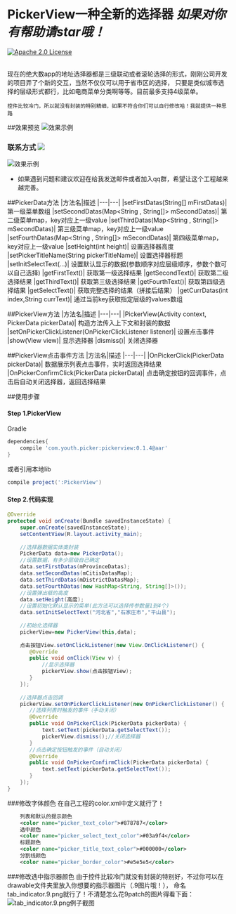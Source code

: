 
# PickerView一种全新的选择器 *如果对你有帮助请star哦！*

[![Apache 2.0 License](https://img.shields.io/badge/license-Apache%202.0-blue.svg?style=flat)](http://www.apache.org/licenses/LICENSE-2.0.html)

<br>
现在的绝大数app的地址选择器都是三级联动或者滚轮选择的形式，刚刚公司开发的项目弄了个新的交互，当然不仅仅可以用于省市区的选择，
只要是类似城市选择的层级形式都行，比如电商菜单分类啊等等。目前最多支持4级菜单。

`控件比较冷门，所以就没有封装的特别精细，如果不符合你们可以自行修改哈！我就提供一种思路`

##效果预览
![效果示例](http://oceh51kku.bkt.clouddn.com/PickerView.gif)


### 联系方式  <a target="_blank" href="http://mail.qq.com/cgi-bin/qm_share?t=qm_mailme&email=KBkYGhAfGhEYEB5oWVkGS0dF" style="text-decoration:none;"><img src="http://rescdn.qqmail.com/zh_CN/htmledition/images/function/qm_open/ico_mailme_11.png"/></a>
![效果示例](http://oceh51kku.bkt.clouddn.com/Android%E6%8A%80%E6%9C%AF%E4%BA%A4%E6%B5%81%E7%BE%A4%E4%BA%8C%E7%BB%B4%E7%A0%81.png)
* 如果遇到问题和建议欢迎在给我发送邮件或者加入qq群，希望让这个工程越来越完善。


##PickerData方法
|方法名|描述
|---|---|
|setFirstDatas(String[] mFirstDatas)| 第一级菜单数组
|setSecondDatas(Map<String , String[]> mSecondDatas)| 第二级菜单map，key对应上一级value
|setThirdDatas(Map<String , String[]> mSecondDatas)| 第三级菜单map，key对应上一级value
|setFourthDatas(Map<String , String[]> mSecondDatas)| 第四级菜单map，key对应上一级value
|setHeight(int height)| 设置选择器高度
|setPickerTitleName(String pickerTitleName)| 设置选择器标题
|setInitSelectText(...)| 设置默认显示的数据(参数顺序对应层级顺序，参数个数可以自己选择)
|getFirstText()| 获取第一级选择结果
|getSecondText()| 获取第二级选择结果
|getThirdText()| 获取第三级选择结果
|getFourthText()| 获取第四级选择结果
|getSelectText()| 获取完整选择的结果（拼接后结果）
|getCurrDatas(int index,String currText)| 通过当前key获取指定层级的values数组

##PickerView方法
|方法名|描述
|---|---|
|PickerView(Activity context, PickerData pickerData)| 构造方法传入上下文和封装的数据
|setOnPickerClickListener(OnPickerClickListener listener)| 设置点击事件
|show(View view)| 显示选择器
|dismiss()| 关闭选择器

##PickerView点击事件方法
|方法名|描述
|---|---|
|OnPickerClick(PickerData pickerData)| 数据展示列表点击事件，实时返回选择结果
|OnPickerConfirmClick(PickerData pickerData)| 点击确定按钮的回调事件，点击后自动关闭选择器，返回选择结果

##使用步骤 

#### Step 1.PickerView
Gradle 
```groovy
dependencies{
    compile 'com.youth.picker:pickerview:0.1.4@aar'
}
```
或者引用本地lib
```groovy
compile project(':PickerView')
```

#### Step 2.代码实现
```java
@Override
protected void onCreate(Bundle savedInstanceState) {
    super.onCreate(savedInstanceState);
    setContentView(R.layout.activity_main);
    
    //选择器数据实体类封装
    PickerData data=new PickerData();
    //设置数据，有多少层级自己确定
    data.setFirstDatas(mProvinceDatas);
    data.setSecondDatas(mCitisDatasMap);
    data.setThirdDatas(mDistrictDatasMap);
    data.setFourthDatas(new HashMap<String, String[]>());
    //设置弹出框的高度
    data.setHeight(高度);
    //设置初始化默认显示的菜单(此方法可以选择传参数量1到4个)
    data.setInitSelectText("河北省","石家庄市","平山县");
    
    //初始化选择器
    pickerView=new PickerView(this,data);
    
    点击按钮View.setOnClickListener(new View.OnClickListener() {
       @Override
       public void onClick(View v) {
           //显示选择器
           pickerView.show(点击按钮View);
       }
    });
    
    //选择器点击回调
    pickerView.setOnPickerClickListener(new OnPickerClickListener() {
       //选择列表时触发的事件（手动关闭）
       @Override
       public void OnPickerClick(PickerData pickerData) {
           text.setText(pickerData.getSelectText());
           pickerView.dismiss();//关闭选择器
       }
       //点击确定按钮触发的事件（自动关闭）
       @Override
       public void OnPickerConfirmClick(PickerData pickerData) {
           text.setText(pickerData.getSelectText());
       }
    });
}

```
###修改字体颜色
在自己工程的color.xml中定义就行了！
```xml
    列表和默认的提示颜色
    <color name="picker_text_color">#878787</color>
    选中颜色
    <color name="picker_select_text_color">#03a9f4</color>
    标题颜色
    <color name="picker_title_text_color">#000000</color>
    分割线颜色
    <color name="picker_border_color">#e5e5e5</color>
```
###修改选中指示器颜色
由于控件比较冷门就没有封装的特别好，不过你可以在drawable文件夹里放入你想要的指示器图片（.9图片哦！），
命名tab_indicator.9.png就行了！不清楚怎么花9patch的图片得看下面：
<br>
![tab_indicator.9.png例子截图](http://oceh51kku.bkt.clouddn.com/picker_tab_indicator.png)